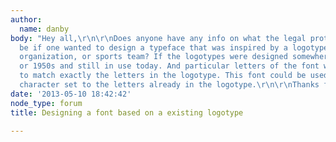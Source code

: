 ```yaml
---
author:
  name: danby
body: "Hey all,\r\n\r\nDoes anyone have any info on what the legal protocol would
  be if one wanted to design a typeface that was inspired by a logotype of a company,
  organization, or sports team? If the logotypes were designed somewhere in the 1940s
  or 1950s and still in use today. And particular letters of the font would attempt
  to match exactly the letters in the logotype. This font could be used as an accompanying
  character set to the letters already in the logotype.\r\n\r\nThanks for any info!"
date: '2013-05-10 18:42:42'
node_type: forum
title: Designing a font based on a existing logotype

---
```

